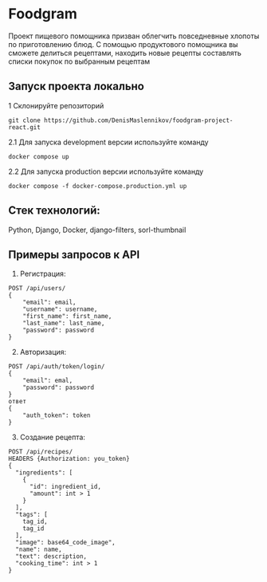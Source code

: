 # Foodgram

Проект пищевого помощника призван облегчить повседневные хлопоты по 
приготовлению блюд. С помощью продуктового помощника вы сможете делиться 
рецептами, находить новые рецепты составлять списки покупок по выбранным 
рецептам


## Запуск проекта локально
1 Склонируйте репозиторий
```commandline
git clone https://github.com/DenisMaslennikov/foodgram-project-react.git
```
2.1 Для запуска development версии используйте команду
```commandline
docker compose up
```
2.2 Для запуска production версии используйте команду
```commandline
docker compose -f docker-compose.production.yml up
```
## Стек технологий:
Python, Django, Docker, django-filters, sorl-thumbnail

## Примеры запросов к API
1) Регистрация:
```http request
POST /api/users/
{
    "email": email,
    "username": username,
    "first_name": first_name,
    "last_name": last_name,
    "password": password
}
```
2) Авторизация:
```http request
POST /api/auth/token/login/
{
    "email": emal,
    "password": password
}
ответ
{
    "auth_token": token
}
```
3) Создание рецепта:
```http request
POST /api/recipes/
HEADERS {Authorization: you_token}
{
  "ingredients": [
    {
      "id": ingredient_id,
      "amount": int > 1
    }
  ],
  "tags": [
    tag_id,
    tag_id
  ],
  "image": base64_code_image",
  "name": name,
  "text": description,
  "cooking_time": int > 1
}
```
